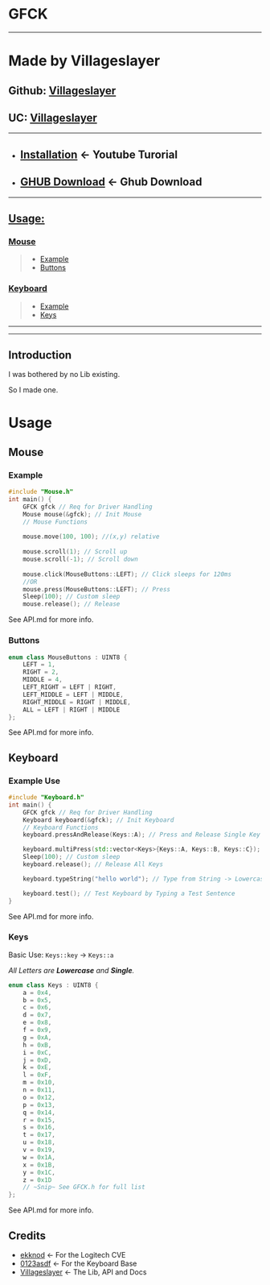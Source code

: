 # GFCK 
---
# Made by Villageslayer
## Github: [Villageslayer](https://github.com/villageslayer)
## UC: [Villageslayer](https://www.unknowncheats.me/forum/members/3298005.html)
---
- ## [Installation](https://www.youtube.com/watch?v=FgNEciqHZFE) <- Youtube Turorial
- ## [GHUB Download](https://www.unknowncheats.me/forum/downloads.php?do=file&id=39879) <- Ghub Download
---
## [Usage:](#usage)

### [Mouse](##Mouse) 
> - [Example](###Example)
> - [Buttons](###Buttons)

### [Keyboard](##Keyboard)
> - [Example](###Example-Use)
> - [Keys](###Keys)
---
---
## Introduction
I was bothered by no Lib existing.

So I made one.

# Usage
## Mouse
### Example
```C++
#include "Mouse.h"
int main() {
	GFCK gfck // Req for Driver Handling 
	Mouse mouse(&gfck); // Init Mouse
	// Mouse Functions
	
	mouse.move(100, 100); //(x,y) relative
	
	mouse.scroll(1); // Scroll up
	mouse.scroll(-1); // Scroll down
	
	mouse.click(MouseButtons::LEFT); // Click sleeps for 120ms
	//OR
	mouse.press(MouseButtons::LEFT); // Press
	Sleep(100); // Custom sleep
	mouse.release(); // Release
```

See API.md for more info.
### Buttons
```C++
enum class MouseButtons : UINT8 {
    LEFT = 1,
    RIGHT = 2,
    MIDDLE = 4,
	LEFT_RIGHT = LEFT | RIGHT,
	LEFT_MIDDLE = LEFT | MIDDLE,
	RIGHT_MIDDLE = RIGHT | MIDDLE,
	ALL = LEFT | RIGHT | MIDDLE
};
```

See API.md for more info.
## Keyboard
### Example Use
```C++
#include "Keyboard.h"
int main() {
	GFCK gfck // Req for Driver Handling 
	Keyboard keyboard(&gfck); // Init Keyboard
	// Keyboard Functions
	keyboard.pressAndRelease(Keys::A); // Press and Release Single Key

	keyboard.multiPress(std::vector<Keys>{Keys::A, Keys::B, Keys::C}); // Press Multiple Keys)
	Sleep(100); // Custom sleep
	keyboard.release(); // Release All Keys

	keyboard.typeString("hello world"); // Type from String -> Lowercase ONLY

	keyboard.test(); // Test Keyboard by Typing a Test Sentence
}
```

See API.md for more info.
### Keys
Basic Use:
`Keys::key` -> `Keys::a`

*All Letters are **Lowercase** and **Single**.*
```C++
enum class Keys : UINT8 {
    a = 0x4,
    b = 0x5,
    c = 0x6,
    d = 0x7,
    e = 0x8,
    f = 0x9,
    g = 0xA,
    h = 0xB,
    i = 0xC,
    j = 0xD,
    k = 0xE,
    l = 0xF,
    m = 0x10,
    n = 0x11,
    o = 0x12,
    p = 0x13,
    q = 0x14,
    r = 0x15,
    s = 0x16,
    t = 0x17,
    u = 0x18,
    v = 0x19,
    w = 0x1A,
    x = 0x1B,
    y = 0x1C,
    z = 0x1D
    // ~Snip~ See GFCK.h for full list
};
```

See API.md for more info.

## Credits
- [ekknod](https://github.com/ekknod) <- For the Logitech CVE
- [0123asdf](https://www.unknowncheats.me/forum/members/2977297.html) <- For the Keyboard Base
- [Villageslayer](https://www.unknowncheats.me/forum/members/3298005.html) <- The Lib, API and Docs
